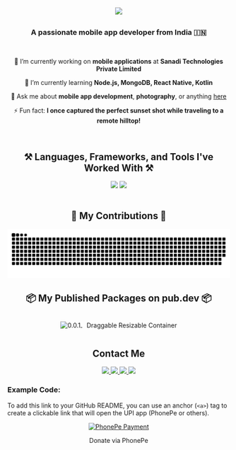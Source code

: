 <h1 align="center">
    <img src="https://readme-typing-svg.herokuapp.com/?font=Righteous&size=35&center=true&vCenter=true&width=500&height=70&duration=4000&lines=Hi+There!+👋;+I'm+Subrahmanya+S+Hegde!;&color=blue" />
</h1>


<h3 align="center">A passionate mobile app developer from India 🇮🇳</h3>

<br/>

<div align="center">

 🔭 I’m currently working on **mobile applications** at **Sanadi Technologies Private Limited**  
 
 🌱 I’m currently learning **Node.js, MongoDB, React Native, Kotlin**

💬 Ask me about **mobile app development**, **photography**, or anything [here](https://github.com/subshegde/subshegde/issues)

⚡ Fun fact: **I once captured the perfect sunset shot while traveling to a remote hilltop!**

</div>
<br/>


<h2 align="center">⚒️ Languages, Frameworks, and Tools I've Worked With ⚒️</h2>

<div align="center">
    <img src="https://skillicons.dev/icons?i=flutter,dart,firebase,supabase,sqlite,kotlin,mongodb,postman,git,github" />
    <img src="https://skillicons.dev/icons?i=html,css,python,javascript,c,cpp,java,mysql" />
</div>
<br/>


<div align="center">
  <h2>🐍 My Contributions 🐍</h2>
  <img alt="snake eating my contributions" src="https://github.com/subshegde/subshegde/blob/output/github-snake.svg" />
  </div>

  <h2 align="center">📦 My Published Packages on pub.dev 📦</h2>

<div align="center">
    <!-- Package 1 -->
    <a href="https://pub.dev/packages/draggable_resizable_container" target="_blank">
        <img src="https://img.shields.io/badge/-1-blue?style=flat-square" alt="0.0.1" style="vertical-align: middle; display: inline-block;"/>
    </a>
    <p style="display: inline-block; margin-left: 10px; vertical-align: middle;">Draggable Resizable Container</p>
</div>





<h2 align="center"> Contact Me </h2>
<div align="center">
    <a href="mailto:subrahmanyahegde460@gmail.com">
        <img src="https://img.shields.io/badge/Gmail-333333?style=for-the-badge&logo=gmail&logoColor=red" />
    </a>
    <a href="https://www.linkedin.com/in/subrahmanya-s-hegde-2329112a2" target="_blank">
        <img src="https://img.shields.io/badge/LinkedIn-0077B5?style=for-the-badge&logo=linkedin&logoColor=white" />
    </a>
    <a href="https://x.com/SSHegdeVisuals" target="_blank">
        <img src="https://img.shields.io/badge/X-000000?style=for-the-badge&logo=x&logoColor=white" />
    </a>
    <a href="https://www.youtube.com/@SSHegde.Visuals" target="_blank">
        <img src="https://img.shields.io/badge/YouTube-FF0000?style=for-the-badge&logo=youtube&logoColor=white" />
    </a>
</div>


### Example Code:
To add this link to your GitHub README, you can use an anchor (`<a>`) tag to create a clickable link that will open the UPI app (PhonePe or others).

<div align="center">
<a href="upi://pay?pa=subrahmanya@upi&pn=Subrahmanya+S+Hegde&amt=100" target="_blank">
 <img src="https://upload.wikimedia.org/wikipedia/commons/thumb/7/7b/PhonePe_logo.svg/512px-PhonePe_logo.svg.png" alt="PhonePe Payment" style="height: 50px !important;width: auto;">
</a>
<p>Donate via PhonePe</p>
</div>

